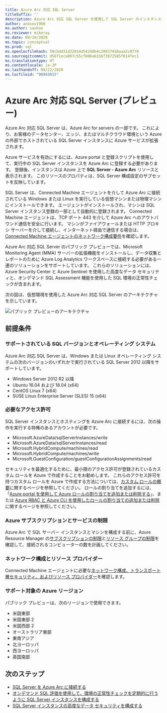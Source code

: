 ```yaml
---
title: Azure Arc 対応 SQL Server
titleSuffix: ''
description: Azure Arc 対応 SQL Server を使用して SQL Server のインスタンスを管理する
author: anosov1960
ms.author: sashan
ms.reviewer: mikeray
ms.date: 09/10/2020
ms.topic: conceptual
ms.prod: sql
ms.openlocfilehash: 59cbdd31d32014d54240b4c20937918aaa2c0770
ms.sourcegitcommit: d56f1eca807c55cf606a6316f3872585f014fec1
ms.translationtype: HT
ms.contentlocale: ja-JP
ms.lasthandoff: 09/22/2020
ms.locfileid: "90943015"
---
```

# <a name="azure-arc-enabled-sql-server-preview"></a>Azure Arc 対応 SQL Server (プレビュー)

Azure Arc 対応 SQL Server は、Azure Arc for servers の一部です。 これにより、お客様のデータセンター、エッジ、またはマルチクラウド環境という Azure の外部でホストされている SQL Server インスタンスに Azure サービスが拡張されます。

Azure サービスを有効にするには、Azure portal と登録スクリプトを使用して、実行中の SQL Server インスタンスを Azure Arc に登録する必要があります。 登録後、インスタンスは Azure 上で __SQL Server - Azure Arc__ リソースと表示されます。 このリソースのプロパティは、SQL Server 構成設定のサブセットを反映しています。

SQL Server は、Connected Machine エージェントを介して Azure Arc に接続されている Windows または Linux を実行している仮想マシンまたは物理マシンにインストールできます。 エージェントがインストールされ、マシンは SQL Server インスタンス登録の一部として自動的に登録されます。 Connected Machine エージェントは、TCP ポート 443 を介して Azure Arc へのアウトバウンド通信を安全に行います。 マシンがファイアウォールまたは HTTP プロキシ サーバーを介して接続し、インターネット経由で通信する場合は、[Connected Machine エージェントのネットワーク構成要件](/azure/azure-arc/servers/agent-overview#prerequisites)を確認します。

Azure Arc 対応 SQL Server のパブリック プレビューでは、Microsoft Monitoring Agent (MMA) サーバーの拡張機能をインストールし、データ収集とレポートのために Azure Log Analytics ワークスペースに接続する必要がある一連のソリューションをサポートしています。 これらのソリューションには、Azure Security Center と Azure Sentinel を使用した高度なデータ セキュリティと、オンデマンド SQL Assessment 機能を使用した SQL 環境の正常性チェックが含まれます。

次の図は、仮想環境を使用した Azure Arc 対応 SQL Server のアーキテクチャを示しています。

![パブリック プレビューのアーキテクチャ](media/overview/pubic-preview-architecture.png)

## <a name="prerequisites"></a>前提条件

### <a name="supported-sql-versions-and-operating-systems"></a>サポートされている SQL バージョンとオペレーティング システム

Azure Arc 対応 SQL Server は、Windows または Linux オペレーティング システムの次のバージョンのいずれかで実行されている SQL Server 2012 以降をサポートしています。

- Windows Server 2012 R2 以降
- Ubuntu 16.04 および 18.04 (x64)
- CentOS Linux 7 (x64)
- SUSE Linux Enterprise Server (SLES) 15 (x64)

### <a name="required-permissions"></a>必要なアクセス許可

SQL Server インスタンスとホスティングを Azure Arc に接続するには、次の操作を実行する特権のあるアカウントが必要です。
   * Microsoft.AzureData/sqlServerInstances/write
   * Microsoft.AzureData/sqlServerInstances/read
   * Microsoft.HybridCompute/machines/read
   * Microsoft.HybridCompute/machines/write
   * Microsoft.GuestConfiguration/guestConfigurationAssignments/read

セキュリティを最適化するために、最小限のアクセス許可が登録されているカスタム ロールを Azure で作成することをお勧めします。 これらのアクセス許可を持つカスタム ロールを Azure で作成する方法については、[カスタム ロールの概要](https://docs.microsoft.com/azure/active-directory/users-groups-roles/roles-custom-overview)に関するページを参照してください。 ロールの割り当てを追加するには、「[Azure portal を使用して Azure ロールの割り当てを追加または削除する](https://docs.microsoft.com/azure/role-based-access-control/role-assignments-portal)」、または [Azure RBAC と Azure CLI を使用したロールの割り当ての追加または削除](https://docs.microsoft.com/azure/role-based-access-control/role-assignments-cli)に関するページを参照してください。

### <a name="azure-subscription-and-service-limits"></a>Azure サブスクリプションとサービスの制限

Azure Arc で SQL サーバー インスタンスとマシンを構成する前に、Azure Resource Manager の[サブスクリプションの制限](/azure/azure-resource-manager/management/azure-subscription-service-limits#subscription-limits)と[リソース グループの制限](/azure/azure-resource-manager/management/azure-subscription-service-limits#resource-group-limits)を確認して、接続されるコンピューターの数を計画してください。

### <a name="networking-configuration-and-resource-providers"></a>ネットワーク構成とリソース プロバイダー

Connected Machine エージェントに必要な[ネットワーク構成、トランスポート層セキュリティ、およびリソース プロバイダー](/azure/azure-arc/servers/agent-overview#prerequisites)を確認します。

### <a name="supported-azure-regions"></a>サポート対象の Azure リージョン

パブリック プレビューは、次のリージョンで使用できます。
- 米国東部
- 米国東部 2
- 米国西部 2
- オーストラリア東部
- 東南アジア
- 北ヨーロッパ
- 西ヨーロッパ
- 英国南部

## <a name="next-steps"></a>次のステップ

- [SQL Server を Azure Arc に接続する](connect.md)
- [オンデマンド SQL 評価を使用して、環境の正常性チェックを定期的に行うように SQL Server インスタンスを構成する](assess.md)
- [SQL Server インスタンスの高度なデータ セキュリティを構成する](configure-advanced-data-security.md)

